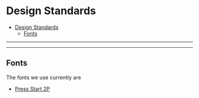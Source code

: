 # Design Standards

- [Design Standards](#design-standards)
  - [Fonts](#fonts)

---

---

## Fonts

The fonts we use currently are

- [Press Start 2P](https://fonts.google.com/specimen/Press+Start+2P)
